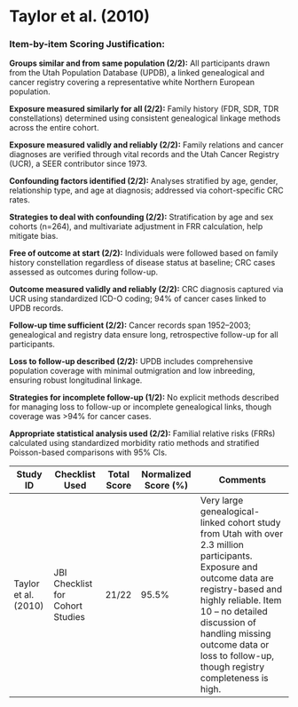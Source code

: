 # Taylor et al. (2010)

### Item-by-item Scoring Justification:

**Groups similar and from same population (2/2):** All participants drawn from the Utah Population Database (UPDB), a linked genealogical and cancer registry covering a representative white Northern European population.

**Exposure measured similarly for all (2/2):** Family history (FDR, SDR, TDR constellations) determined using consistent genealogical linkage methods across the entire cohort.

**Exposure measured validly and reliably (2/2):** Family relations and cancer diagnoses are verified through vital records and the Utah Cancer Registry (UCR), a SEER contributor since 1973.

**Confounding factors identified (2/2):** Analyses stratified by age, gender, relationship type, and age at diagnosis; addressed via cohort-specific CRC rates.

**Strategies to deal with confounding (2/2):** Stratification by age and sex cohorts (n=264), and multivariate adjustment in FRR calculation, help mitigate bias.

**Free of outcome at start (2/2):** Individuals were followed based on family history constellation regardless of disease status at baseline; CRC cases assessed as outcomes during follow-up.

**Outcome measured validly and reliably (2/2):** CRC diagnosis captured via UCR using standardized ICD-O coding; 94% of cancer cases linked to UPDB records.

**Follow-up time sufficient (2/2):** Cancer records span 1952–2003; genealogical and registry data ensure long, retrospective follow-up for all participants.

**Loss to follow-up described (2/2):** UPDB includes comprehensive population coverage with minimal outmigration and low inbreeding, ensuring robust longitudinal linkage.

**Strategies for incomplete follow-up (1/2):** No explicit methods described for managing loss to follow-up or incomplete genealogical links, though coverage was >94% for cancer cases.

**Appropriate statistical analysis used (2/2):** Familial relative risks (FRRs) calculated using standardized morbidity ratio methods and stratified Poisson-based comparisons with 95% CIs.

| Study ID | Checklist Used | Total Score | Normalized Score (%) | Comments |
| --- | --- | --- | --- | --- |
| Taylor et al. (2010) | JBI Checklist for Cohort Studies | 21/22 | 95.5% | Very large genealogical-linked cohort study from Utah with over 2.3 million participants. Exposure and outcome data are registry-based and highly reliable. Item 10 – no detailed discussion of handling missing outcome data or loss to follow-up, though registry completeness is high. |
